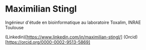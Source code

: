 # Maximilian Stingl
Ingénieur d'étude en bioinformatique au laboratoire Toxalim, INRAE Toulouse

(Linkedin)[https://www.linkedin.com/in/maximilian-stingl/]
(Orcid)[https://orcid.org/0000-0002-9513-5869]

